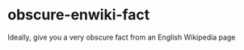 obscure-enwiki-fact
===================

Ideally, give you a very obscure fact from an English Wikipedia page
